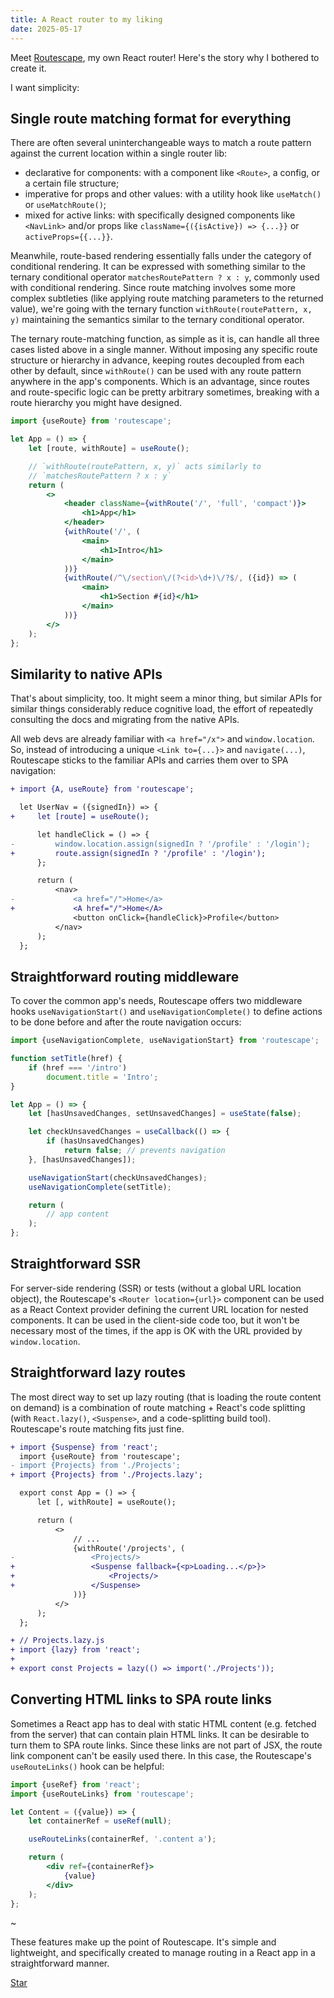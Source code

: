 ```yaml
---
title: A React router to my liking
date: 2025-05-17
---
```


Meet [Routescape](https://github.com/axtk/routescape), my own React router! Here's the story why I bothered to create it.

I want simplicity:

## Single route matching format for everything

There are often several uninterchangeable ways to match a route pattern against the current location within a single router lib:

- declarative for components: with a component like `<Route>`, a config, or a certain file structure;
- imperative for props and other values: with a utility hook like `useMatch()` or `useMatchRoute()`;
- mixed for active links: with specifically designed components like `<NavLink>` and/or props like `className={({isActive}) => {...}}` or `activeProps={{...}}`.

Meanwhile, route-based rendering essentially falls under the category of conditional rendering. It can be expressed with something similar to the ternary conditional operator `matchesRoutePattern ? x : y`, commonly used with conditional rendering. Since route matching involves some more complex subtleties (like applying route matching parameters to the returned value), we're going with the ternary function `withRoute(routePattern, x, y)` maintaining the semantics similar to the ternary conditional operator.

The ternary route-matching function, as simple as it is, can handle all three cases listed above in a single manner. Without imposing any specific route structure or hierarchy in advance, keeping routes decoupled from each other by default, since `withRoute()` can be used with any route pattern anywhere in the app's components. Which is an advantage, since routes and route-specific logic can be pretty arbitrary sometimes, breaking with a route hierarchy you might have designed.

```jsx
import {useRoute} from 'routescape';

let App = () => {
    let [route, withRoute] = useRoute();

    // `withRoute(routePattern, x, y)` acts similarly to
    // `matchesRoutePattern ? x : y`
    return (
        <>
            <header className={withRoute('/', 'full', 'compact')}>
                <h1>App</h1>
            </header>
            {withRoute('/', (
                <main>
                    <h1>Intro</h1>
                </main>
            ))}
            {withRoute(/^\/section\/(?<id>\d+)\/?$/, ({id}) => (
                <main>
                    <h1>Section #{id}</h1>
                </main>
            ))}
        </>
    );
};
```

## Similarity to native APIs

That's about simplicity, too. It might seem a minor thing, but similar APIs for similar things considerably reduce cognitive load, the effort of repeatedly consulting the docs and migrating from the native APIs.

All web devs are already familiar with `<a href="/x">` and `window.location`. So, instead of introducing a unique `<Link to={...}>` and `navigate(...)`, Routescape sticks to the familiar APIs and carries them over to SPA navigation:

```diff
+ import {A, useRoute} from 'routescape';

  let UserNav = ({signedIn}) => {
+     let [route] = useRoute();

      let handleClick = () => {
-         window.location.assign(signedIn ? '/profile' : '/login');
+         route.assign(signedIn ? '/profile' : '/login');
      };

      return (
          <nav>
-             <a href="/">Home</a>
+             <A href="/">Home</A>
              <button onClick={handleClick}>Profile</button>
          </nav>
      );
  };
```

## Straightforward routing middleware

To cover the common app's needs, Routescape offers two middleware hooks `useNavigationStart()` and `useNavigationComplete()` to define actions to be done before and after the route navigation occurs:

```jsx
import {useNavigationComplete, useNavigationStart} from 'routescape';

function setTitle(href) {
    if (href === '/intro')
        document.title = 'Intro';
}

let App = () => {
    let [hasUnsavedChanges, setUnsavedChanges] = useState(false);

    let checkUnsavedChanges = useCallback(() => {
        if (hasUnsavedChanges)
            return false; // prevents navigation
    }, [hasUnsavedChanges]);

    useNavigationStart(checkUnsavedChanges);
    useNavigationComplete(setTitle);

    return (
        // app content
    );
};
```

## Straightforward SSR

For server-side rendering (SSR) or tests (without a global URL location object), the Routescape's `<Router location={url}>` component can be used as a React Context provider defining the current URL location for nested components. It can be used in the client-side code too, but it won't be necessary most of the times, if the app is OK with the URL provided by `window.location`.

## Straightforward lazy routes

The most direct way to set up lazy routing (that is loading the route content on demand) is a combination of route matching + React's code splitting (with `React.lazy()`, `<Suspense>`, and a code-splitting build tool). Routescape's route matching fits just fine.

```diff
+ import {Suspense} from 'react';
  import {useRoute} from 'routescape';
- import {Projects} from './Projects';
+ import {Projects} from './Projects.lazy';

  export const App = () => {
      let [, withRoute] = useRoute();

      return (
          <>
              // ...
              {withRoute('/projects', (
-                 <Projects/>
+                 <Suspense fallback={<p>Loading...</p>}>
+                     <Projects/>
+                 </Suspense>
              ))}
          </>
      );
  };
```

```diff
+ // Projects.lazy.js
+ import {lazy} from 'react';
+
+ export const Projects = lazy(() => import('./Projects'));
```

## Converting HTML links to SPA route links

Sometimes a React app has to deal with static HTML content (e.g. fetched from the server) that can contain plain HTML links. It can be desirable to turn them to SPA route links. Since these links are not part of JSX, the route link component can't be easily used there. In this case, the Routescape's `useRouteLinks()` hook can be helpful:

```jsx
import {useRef} from 'react';
import {useRouteLinks} from 'routescape';

let Content = ({value}) => {
    let containerRef = useRef(null);

    useRouteLinks(containerRef, '.content a');

    return (
        <div ref={containerRef}>
            {value}
        </div>
    );
};
```

~

These features make up the point of Routescape. It's simple and lightweight, and specifically created to manage routing in a React app in a straightforward manner.

<a href="https://github.com/axtk/routescape" class="star-button" target="_blank">Star</a>
